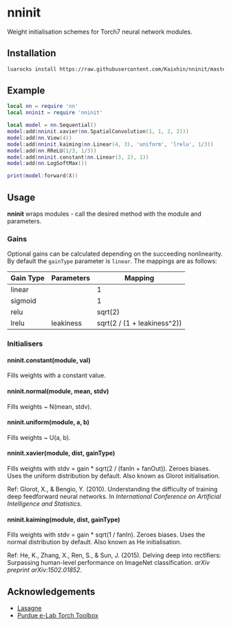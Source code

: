 # nninit

Weight initialisation schemes for Torch7 neural network modules.

## Installation

```sh
luarocks install https://raw.githubusercontent.com/Kaixhin/nninit/master/rocks/nninit-scm-1.rockspec
```

## Example

```lua
local nn = require 'nn'
local nninit = require 'nninit'

local model = nn.Sequential()
model:add(nninit.xavier(nn.SpatialConvolution(1, 1, 2, 2)))
model:add(nn.View(4))
model:add(nninit.kaiming(nn.Linear(4, 3), 'uniform', 'lrelu', 1/3))
model:add(nn.RReLU(1/3, 1/3))
model:add(nninit.constant(nn.Linear(3, 2), 1))
model:add(nn.LogSoftMax())

print(model:forward(X))
```

## Usage

**nninit** wraps modules - call the desired method with the module and parameters.

### Gains

Optional gains can be calculated depending on the succeeding nonlinearity. By default the `gainType` parameter is `linear`. The mappings are as follows:

| Gain Type | Parameters | Mapping                     |
|-----------|------------|-----------------------------|
| linear    |            | 1                           |
| sigmoid   |            | 1                           |
| relu      |            | sqrt(2)                     |
| lrelu     | leakiness  | sqrt(2 / (1 + leakiness^2)) |

### Initialisers

#### nninit.constant(module, val)
Fills weights with a constant value.

#### nninit.normal(module, mean, stdv)
Fills weights ~ N(mean, stdv).

#### nninit.uniform(module, a, b)
Fills weights ~ U(a, b).

#### nninit.xavier(module, dist, gainType)
Fills weights with stdv = gain * sqrt(2 / (fanIn + fanOut)). Zeroes biases. Uses the uniform distribution by default.
Also known as Glorot initialisation.

Ref: Glorot, X., & Bengio, Y. (2010). Understanding the difficulty of training deep feedforward neural networks. In *International Conference on Artificial Intelligence and Statistics*.

#### nninit.kaiming(module, dist, gainType)
Fills weights with stdv = gain * sqrt(1 / fanIn). Zeroes biases. Uses the normal distribution by default.
Also known as He initialisation.

Ref: He, K., Zhang, X., Ren, S., & Sun, J. (2015). Delving deep into rectifiers: Surpassing human-level performance on ImageNet classification. *arXiv preprint arXiv:1502.01852*.

## Acknowledgements

- [Lasagne](https://github.com/Lasagne/Lasagne)
- [Purdue e-Lab Torch Toolbox](https://github.com/e-lab/torch-toolbox)
